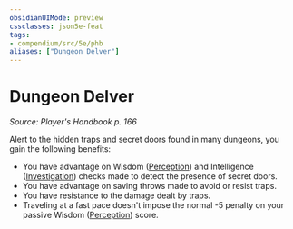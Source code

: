 ```yaml
---
obsidianUIMode: preview
cssclasses: json5e-feat
tags:
- compendium/src/5e/phb
aliases: ["Dungeon Delver"]
---
```

# Dungeon Delver
*Source: Player's Handbook p. 166*  

Alert to the hidden traps and secret doors found in many dungeons, you gain the following benefits:

- You have advantage on Wisdom ([Perception](../../Rules%20&%20Options/5e%20Rules/skills.md##Perception)) and Intelligence ([Investigation](../../Rules%20&%20Options/5e%20Rules/skills.md##Investigation)) checks made to detect the presence of secret doors.  
- You have advantage on saving throws made to avoid or resist traps.  
- You have resistance to the damage dealt by traps.  
- Traveling at a fast pace doesn't impose the normal -5 penalty on your passive Wisdom ([Perception](../../Rules%20&%20Options/5e%20Rules/skills.md.md##Perception)) score.